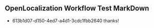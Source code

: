## OpenLocalization Workflow Test MarkDown
* 613b1d07-d150-4ed7-a4d1-3cdc1fbb2640 
thanks!<!--HONumber=Mar16_HO1-->
